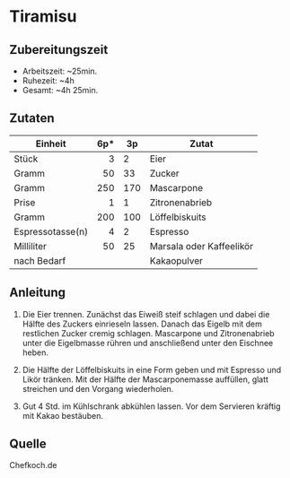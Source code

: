 # Tiramisu

## Zubereitungszeit

- Arbeitszeit: ~25min.
- Ruhezeit: ~4h
- Gesamt: ~4h 25min.

## Zutaten

| Einheit          | 6p* | 3p  | Zutat                    |
|------------------|----:|-----|--------------------------|
| Stück            | 3   | 2   | Eier                     |
| Gramm            | 50  | 33  | Zucker                   |
| Gramm            | 250 | 170 | Mascarpone               |
| Prise            | 1   | 1   | Zitronenabrieb           |
| Gramm            | 200 | 100 | Löffelbiskuits           |
| Espressotasse(n) | 4   | 2   | Espresso                 |
| Milliliter       | 50  | 25  | Marsala oder Kaffeelikör |
| nach Bedarf      |     |     | Kakaopulver              |

## Anleitung

1. Die Eier trennen. Zunächst das Eiweiß steif schlagen und dabei die Hälfte des
   Zuckers einrieseln lassen. Danach das Eigelb mit dem restlichen Zucker cremig
   schlagen. Mascarpone und Zitronenabrieb unter die Eigelbmasse rühren und
   anschließend unter den Eischnee heben.

2. Die Hälfte der Löffelbiskuits in eine Form geben und mit Espresso und Likör
   tränken. Mit der Hälfte der Mascarponemasse auffüllen, glatt streichen und
   den Vorgang wiederholen.

3. Gut 4 Std. im Kühlschrank abkühlen lassen. Vor dem Servieren kräftig mit
   Kakao bestäuben.

## Quelle

Chefkoch.de
